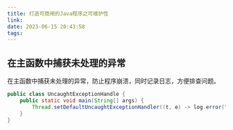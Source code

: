 ```yaml
---
title: 打造可商用的Java程序之可维护性
link:
date: 2023-06-15 20:43:58
tags:
---
```


## 在主函数中捕获未处理的异常

在主函数中捕获未处理的异常，防止程序崩溃，同时记录日志，方便排查问题。

```java
public class UncaughtExceptionHandle {
    public static void main(String[] args) {
        Thread.setDefaultUncaughtExceptionHandler((t, e) -> log.error("Uncaught exception: ", e));
    }
}
```
